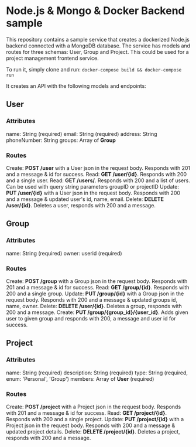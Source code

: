 # Node.js & Mongo & Docker Backend sample
This repository contains a sample service that creates a dockerized Node.js backend connected with a MongoDB database. The service has models and routes for three schemas: User, Group and Project. This could be used for a project management frontend service.

To run it, simply clone and run:
`docker-compose build && docker-compose run`

It creates an API with the following models and endpoints:
## User
### Attributes
name: String (required)
email: String (required)
address: String
phoneNumber: String
groups: Array of **Group**
### Routes
Create: **POST /user** with a User json in the request body. Responds with 201 and a message & id for success.
Read: **GET /user/{id}**. Responds with 200 and a single user.
Read: **GET /users/**. Responds with 200 and a list of users. Can be used with query string parameters groupID or projectID
Update: **PUT /user/{id}** with a User json in the request body. Responds with 200 and a message & updated user's id, name, email.
Delete: **DELETE /user/{id}**. Deletes a user, responds with 200 and a message.

## Group
### Attributes
name: String (required)
owner: userid (required)
### Routes
Create: **POST /group** with a Group json in the request body. Responds with 201 and a message & id for success.
Read: **GET /group/{id}**. Responds with 200 and a single group.
Update: **PUT /group/{id}** with a Group json in the request body. Responds with 200 and a message & updated groups id, name, owner.
Delete: **DELETE /user/{id}**. Deletes a group, responds with 200 and a message.
Create: **PUT /group/{group_id}/{user_id}**. Adds given user to given group and responds with 200, a message and user id for success.

## Project
### Attributes
name: String (required)
description: String (required)
type: String (required, enum: 'Personal', 'Group')
members: Array of **User** (required)
### Routes
Create: **POST /project** with a Project json in the request body. Responds with 201 and a message & id for success.
Read: **GET /project/{id}**. Responds with 200 and a single project.
Update: **PUT /project/{id}** with a Project json in the request body. Responds with 200 and a message & updated project details.
Delete: **DELETE /project/{id}**. Deletes a project, responds with 200 and a message.
